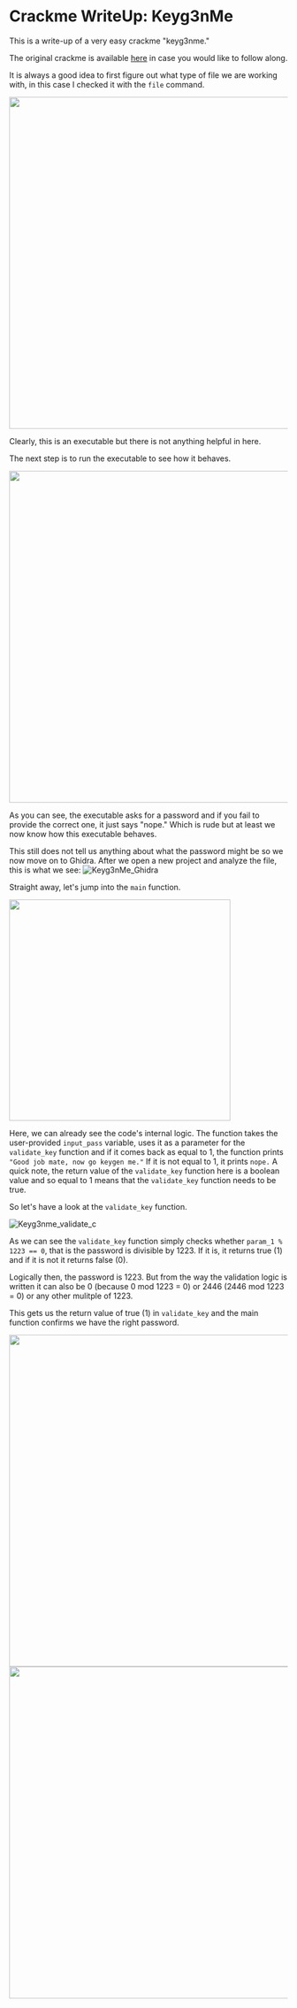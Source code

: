 # Crackme WriteUp: Keyg3nMe
This is a write-up of a very easy crackme "keyg3nme."

The original crackme is available [here](https://crackmes.one/crackme/5da31ebc33c5d46f00e2c661) in case you would like to follow along.

It is always a good idea to first figure out what type of file we are working with, in this case I checked it with the `file` command.

<img src="https://user-images.githubusercontent.com/101567957/185750787-818e51b5-aa71-46a4-920a-7393d14dc45e.png" width="600">

Clearly, this is an executable but there is not anything helpful in here.

The next step is to run the executable to see how it behaves.

<img src="https://user-images.githubusercontent.com/101567957/185750952-568816c0-0cfa-4e5e-8f79-04bd248f476d.png" width="600">

As you can see, the executable asks for a password and if you fail to provide the correct one, it just says "nope." Which is rude but at least we now know how this executable behaves.

This still does not tell us anything about what the password might be so we now move on to Ghidra.
After we open a new project and analyze the file, this is what we see:
![Keyg3nMe_Ghidra](https://user-images.githubusercontent.com/101567957/185752028-9d0b5f5e-133e-4af0-be91-9665bcc8789d.png)

Straight away, let's jump into the `main` function.

<img src="https://user-images.githubusercontent.com/101567957/185752075-99fdd45c-40ab-4041-8092-6a78bd9b1e17.png" width="400">

Here, we can already see the code's internal logic. The function takes the user-provided `input_pass` variable, uses it as a parameter for the `validate_key` function and if it comes back as equal to 1, the function prints `"Good job mate, now go keygen me."` If it is not equal to 1, it prints `nope.`
A quick note, the return value of the `validate_key` function here is a boolean value and so equal to 1 means that the `validate_key` function needs to be true.

So let's have a look at the `validate_key` function. 

![Keyg3nme_validate_c](https://user-images.githubusercontent.com/101567957/185754474-20d204c6-d29c-4203-95f4-f398c84894c0.png)

As we can see the `validate_key` function simply checks whether `param_1 % 1223 == 0`, that is the password is divisible by 1223. If it is, it returns true (1) and if it is not it returns false (0).

Logically then, the password is 1223. But from the way the validation logic is written it can also be 0 (because 0 mod 1223 = 0) or 2446 (2446 mod 1223 = 0) or any other mulitple of 1223.

This gets us the return value of true (1) in `validate_key` and the main function confirms we have the right password.

<img src="https://user-images.githubusercontent.com/101567957/185755304-1f92a95c-8e59-4aa7-a9fb-248cab6a2ee8.png" width="600">

<img src="https://user-images.githubusercontent.com/101567957/185755307-da138b34-dd00-41c0-8f80-1411dbfefd04.png" width="600">

